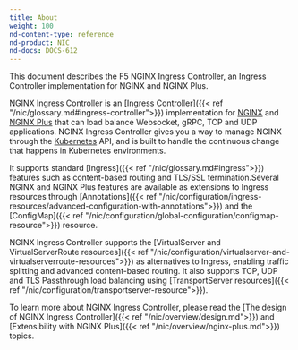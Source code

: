 ```yaml
---
title: About
weight: 100
nd-content-type: reference
nd-product: NIC
nd-docs: DOCS-612
---
```


This document describes the F5 NGINX Ingress Controller, an Ingress Controller implementation for NGINX and NGINX Plus.

NGINX Ingress Controller is an [Ingress Controller]({{< ref "/nic/glossary.md#ingress-controller">}}) implementation for [NGINX](https://nginx.org) and [NGINX Plus](https://www.f5.com/products/nginx/nginx-plus) that can load balance Websocket, gRPC, TCP and UDP applications. NGINX Ingress Controller gives you a way to manage NGINX through the [Kubernetes](https://kubernetes.io/) API, and is built to handle the continuous change that happens in Kubernetes environments. 

It supports standard [Ingress]({{< ref "/nic/glossary.md#ingress">}}) features such as content-based routing and TLS/SSL termination.Several NGINX and NGINX Plus features are available as extensions to Ingress resources through [Annotations]({{< ref "/nic/configuration/ingress-resources/advanced-configuration-with-annotations">}}) and the [ConfigMap]({{< ref "/nic/configuration/global-configuration/configmap-resource">}}) resource.

NGINX Ingress Controller supports the [VirtualServer and VirtualServerRoute resources]({{< ref "/nic/configuration/virtualserver-and-virtualserverroute-resources">}}) as alternatives to Ingress, enabling traffic splitting and advanced content-based routing. It also supports TCP, UDP and TLS Passthrough load balancing using [TransportServer resources]({{< ref "/nic/configuration/transportserver-resource">}}).

To learn more about NGINX Ingress Controller, please read the [The design of NGINX Ingress Controller]({{< ref "/nic/overview/design.md">}}) and [Extensibility with NGINX Plus]({{< ref "/nic/overview/nginx-plus.md">}}) topics.
